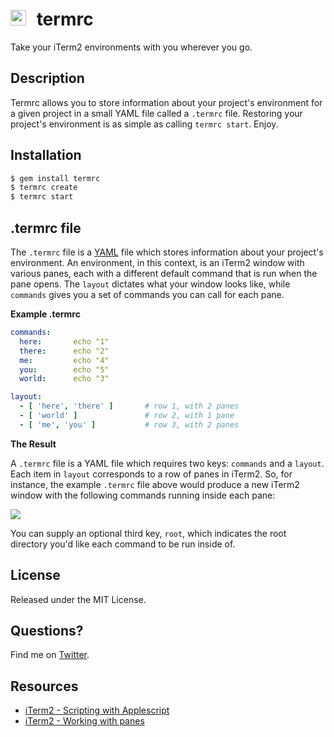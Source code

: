 
<img src="https://rawgithub.com/briangonzalez/termrc/master/images/osx.svg" width=25 style="margin-right: 10px"> termrc
======
Take your iTerm2 environments with you wherever you go.

Description
-----------
Termrc allows you to store information about your project's environment for a given project in a small YAML file called a `.termrc` file. Restoring your project's environment is as simple as calling `termrc start`. Enjoy.

Installation
------------
```bash
$ gem install termrc
$ termrc create 
$ termrc start
```

.termrc file
----------
The `.termrc` file is a [YAML](http://en.wikipedia.org/wiki/YAML) file which stores information about your project's environment. An environment, in this context, is an iTerm2 window with various panes, each with a different default command that is run when the pane opens. The `layout` dictates what your window looks like, while `commands` gives you a set of commands you can call for each pane.

**Example .termrc**

```yaml
commands:
  here:       echo "1"
  there:      echo "2"
  me:         echo "4"
  you:        echo "5"
  world:      echo "3"

layout:
  - [ 'here', 'there' ]       # row 1, with 2 panes
  - [ 'world' ]               # row 2, with 1 pane
  - [ 'me', 'you' ]           # row 3, with 2 panes
``` 

**The Result**

A `.termrc` file is a YAML file which requires two keys: `commands` and a `layout`. Each item in `layout` corresponds to a row of panes in iTerm2. So, for instance, the example `.termrc` file above would produce a new iTerm2 window with the following commands running inside each pane:

<img src="https://rawgithub.com/briangonzalez/termrc/master/images/termrc-screen.png">

You can supply an optional third key, `root`, which indicates the root directory you'd like each command to be run inside of.

License
--------
Released under the MIT License.

Questions?
----------
Find me on [Twitter](http://twitter.com/brianmgonzalez).

Resources
---------
- [iTerm2 - Scripting with Applescript](https://code.google.com/p/iterm2/wiki/AppleScript)
- [iTerm2 - Working with panes](https://code.google.com/p/iterm2/issues/detail?id=559)